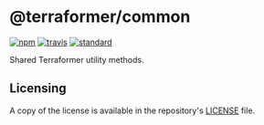 # @terraformer/common

[![npm][npm-image]][npm-url]
[![travis][travis-image]][travis-url]
[![standard][standard-image]][standard-url]

[npm-image]: https://img.shields.io/npm/v/@terraformer/common.svg?style=flat-square
[npm-url]: https://www.npmjs.com/package/@terraformer/common
[travis-image]: https://img.shields.io/travis/terraformer-js/terraformer/master.svg?style=flat-square
[travis-url]: https://travis-ci.org/terraformer-js/terraformer
[standard-image]: https://img.shields.io/badge/code%20style-semistandard-brightgreen.svg?style=flat-square
[standard-url]: http://npm.im/semistandard

Shared Terraformer utility methods.

## Licensing

A copy of the license is available in the repository's [LICENSE](LICENSE) file.
